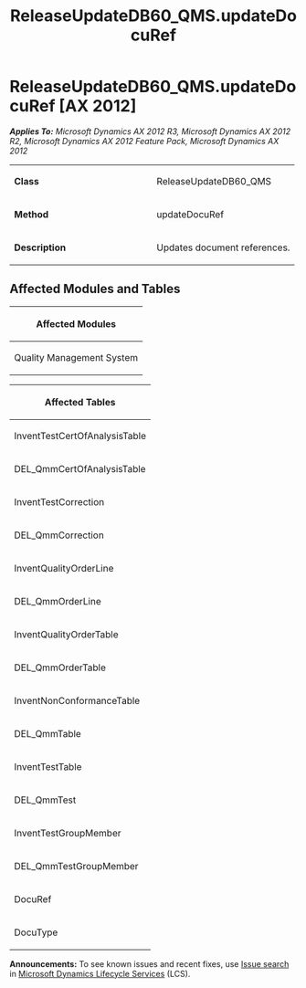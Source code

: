 ﻿---
title: ReleaseUpdateDB60_QMS.updateDocuRef
TOCTitle: ReleaseUpdateDB60_QMS.updateDocuRef
ms:assetid: 14e934b4-a1ad-f898-8c49-bdb4a9fb5fb5
ms:mtpsurl: https://msdn.microsoft.com/en-us/library/JJ718527(v=AX.60)
ms:contentKeyID: 49706806
ms.date: 05/18/2015
mtps_version: v=AX.60
---

# ReleaseUpdateDB60\_QMS.updateDocuRef [AX 2012]


_**Applies To:** Microsoft Dynamics AX 2012 R3, Microsoft Dynamics AX 2012 R2, Microsoft Dynamics AX 2012 Feature Pack, Microsoft Dynamics AX 2012_

<table>
<colgroup>
<col style="width: 50%" />
<col style="width: 50%" />
</colgroup>
<tbody>
<tr class="odd">
<td><p><strong>Class</strong></p></td>
<td><p>ReleaseUpdateDB60_QMS</p></td>
</tr>
<tr class="even">
<td><p><strong>Method</strong></p></td>
<td><p>updateDocuRef</p></td>
</tr>
<tr class="odd">
<td><p><strong>Description</strong></p></td>
<td><p>Updates document references.</p></td>
</tr>
</tbody>
</table>


## Affected Modules and Tables

<table>
<colgroup>
<col style="width: 100%" />
</colgroup>
<thead>
<tr class="header">
<th><p>Affected Modules</p></th>
</tr>
</thead>
<tbody>
<tr class="odd">
<td><p>Quality Management System</p></td>
</tr>
</tbody>
</table>


<table>
<colgroup>
<col style="width: 100%" />
</colgroup>
<thead>
<tr class="header">
<th><p>Affected Tables</p></th>
</tr>
</thead>
<tbody>
<tr class="odd">
<td><p>InventTestCertOfAnalysisTable</p></td>
</tr>
<tr class="even">
<td><p>DEL_QmmCertOfAnalysisTable</p></td>
</tr>
<tr class="odd">
<td><p>InventTestCorrection</p></td>
</tr>
<tr class="even">
<td><p>DEL_QmmCorrection</p></td>
</tr>
<tr class="odd">
<td><p>InventQualityOrderLine</p></td>
</tr>
<tr class="even">
<td><p>DEL_QmmOrderLine</p></td>
</tr>
<tr class="odd">
<td><p>InventQualityOrderTable</p></td>
</tr>
<tr class="even">
<td><p>DEL_QmmOrderTable</p></td>
</tr>
<tr class="odd">
<td><p>InventNonConformanceTable</p></td>
</tr>
<tr class="even">
<td><p>DEL_QmmTable</p></td>
</tr>
<tr class="odd">
<td><p>InventTestTable</p></td>
</tr>
<tr class="even">
<td><p>DEL_QmmTest</p></td>
</tr>
<tr class="odd">
<td><p>InventTestGroupMember</p></td>
</tr>
<tr class="even">
<td><p>DEL_QmmTestGroupMember</p></td>
</tr>
<tr class="odd">
<td><p>DocuRef</p></td>
</tr>
<tr class="even">
<td><p>DocuType</p></td>
</tr>
</tbody>
</table>

  
**Announcements:** To see known issues and recent fixes, use [Issue search](http://go.microsoft.com/fwlink/?linkid=389258) in [Microsoft Dynamics Lifecycle Services](http://go.microsoft.com/fwlink/?linkid=306505) (LCS).

